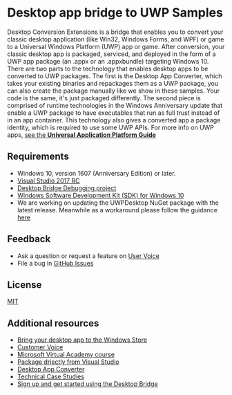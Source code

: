 # Desktop app bridge to UWP Samples

Desktop Conversion Extensions is a bridge that enables you to convert your classic desktop application (like Win32, Windows Forms, and WPF) or game to a Universal Windows Platform (UWP) app or game. After conversion, your classic desktop app is packaged, serviced, and deployed in the form of a UWP app package (an .appx or an .appxbundle) targeting Windows 10.
There are two parts to the technology that enables desktop apps to be converted to UWP packages. The first is the Desktop App Converter, which takes your existing binaries and repackages them as a UWP package, you can also create the package manually like we show in these samples. Your code is the same, it's just packaged differently. The second piece is comprised of runtime technologies in the Windows Anniversary update that enable a UWP package to have executables that run as full trust instead of in an app container. This technology also gives a converted app a package identity, which is required to use some UWP APIs.
For more info on UWP apps, [see the **Universal Application Platform Guide**](https://msdn.microsoft.com/en-us/windows/uwp/get-started/universal-application-platform-guide)

## Requirements

- Windows 10, version 1607 (Anniversary Edition) or later.
- [Visual Studio 2017 RC](https://www.visualstudio.com/downloads/#visual-studio-community-2017-rc)
- [Desktop Bridge Debugging project](http://go.microsoft.com/fwlink/?LinkID=797871)
- [Windows Software Development Kit (SDK) for Windows 10](https://developer.microsoft.com/en-us/windows/downloads/windows-10-sdk)
- We are working on updating the UWPDesktop NuGet package with the latest release. Meanwhile as a workaround please follow the guidance [here](https://www.nuget.org/packages/UwpDesktop/)

## Feedback

- Ask a question or request a feature on [User Voice](https://wpdev.uservoice.com/forums/110705-universal-windows-platform/category/161895-desktop-bridge-centennial)
- File a bug in [GitHub Issues](https://github.com/Microsoft/DesktopBridgeToUWP-Samples/issues)
	
## License

[MIT](https://github.com/Microsoft/DesktopBridgeToUWP-Samples/blob/master/LICENSE)

## Additional resources

- [Bring your desktop app to the Windows Store](https://developer.microsoft.com/en-us/windows/bridges/desktop)
- [Customer Voice](https://www.youtube.com/watch?v=KTNCFvS5pNc)
- [Microsoft Virtual Academy course](http://wndw.ms/UctJ1p)
- [Package driectly from Visual Studio](https://docs.microsoft.com/en-us/windows/uwp/porting/desktop-to-uwp-packaging-dot-net)
- [Desktop App Converter](https://docs.microsoft.com/en-us/windows/uwp/porting/desktop-to-uwp-run-desktop-app-converter)
- [Technical Case Studies](https://microsoft.github.io/techcasestudies/#technology=Desktop%20Bridge)
- [Sign up and get started using the Desktop Bridge](https://developer.microsoft.com/en-us/windows/projects/campaigns/windows-desktop-bridge)
 
